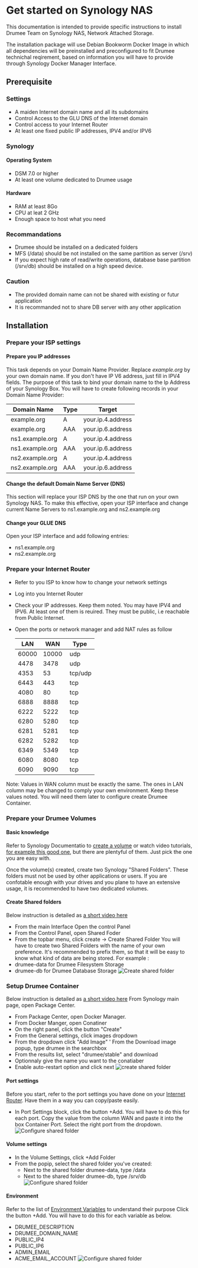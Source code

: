 # Get started on Synology NAS
This documentation is intended to provide specific instructions to install Drumee Team on Synology NAS, Network Attached Storage. 

The installation package will use Debian Bookworm Docker Image in which all dependencies will be preinstalled and preconfigured to fit Drumee technichal reqirement, based on information you will have to provide through Synology Docker Manager Interface.

## Prerequisite

### Settings
- A maiden Internet domain name and all its subdomains
- Control Access to the GLU DNS of the Internet domain
- Control access to your Internet Router
- At least one fixed public IP addresses, IPV4 and/or IPV6

### Synology
#### Operating System
- DSM 7.0 or higher
- At least one volume dedicated to Drumee usage

#### Hardware
- RAM at least 8Go
- CPU at leat 2 GHz
- Enough space to host what you need 

### Recommandations
- Drumee should be installed on a dedicated folders
- MFS (/data) should be not installed on the same partition as server (/srv)
- If you expect high rate of read/write operations, database base partition (/srv/db) should be installed on a high speed device.

### Caution
- The provided domain name can not be shared with existing or futur application
- It is recommanded not to share DB server with any other application

## Installation 
### Prepare your ISP settings

#### Prepare you IP addresses
This task depends on your Domain Name Provider. Replace *example.org* by your own domain name. If you don't have IP V6 address, just fill in IPV4 fields.
The purpose of this task to bind your domain name to the Ip Address of your Synology Box. You will have to create following records in your Domain Name Provider:

  | Domain Name      |  Type  | Target             |
  |------------------|--------|--------------------|
  | example.org      | A      | your.ip.4.address  |
  | example.org      | AAA    | your.ip.6.address  |
  | ns1.example.org  | A      | your.ip.4.address  |
  | ns1.example.org  | AAA    | your.ip.6.address  |
  | ns2.example.org  | A      | your.ip.4.address  |
  | ns2.example.org  | AAA    | your.ip.6.address  |

#### Change the default Domain Name Server (DNS)
This section will replace your ISP DNS by the one that run on your own Synology NAS. To make this effective, open your ISP interface and change current Name Servers to ns1.example.org and ns2.example.org

#### Change your GLUE DNS
Open your ISP interface and add following entries:
- ns1.example.org 
- ns2.example.org

### Prepare your Internet Router
- Refer to you ISP to know how to change your network settings
- Log into you Internet Router
- Check your IP addresses. Keep them noted. You may have IPV4 and IPV6. At least one of them is reuired. They must be public, i.e reachable from Public Internet.
- Open the ports or network manager and add NAT rules as follow

  | LAN   |  WAN  | Type    |
  |-------|-------|---------|
  | 60000 | 10000 | udp     |
  | 4478  | 3478  | udp     |
  | 4353  | 53    | tcp/udp |
  | 6443  | 443   | tcp     |
  | 4080  | 80    | tcp     |
  | 6888  | 8888  | tcp     |
  | 6222  | 5222  | tcp     |
  | 6280  | 5280  | tcp     |
  | 6281  | 5281  | tcp     |
  | 6282  | 5282  | tcp     |
  | 6349  | 5349  | tcp     |
  | 6080  | 8080  | tcp     |
  | 6090  | 9090  | tcp     |

Note: Values in WAN column must be exactly the same. The ones in LAN column may be changed to comply your own environment. Keep these values noted. You will need them later to configure create Drumee Container.

### Prepare your Drumee Volumes
#### Basic knowledge
Refer to Synology Documentatio to [create a volume](https://kb.synology.com/en-my/DSM/help/DSM/StorageManager/volume_create_volume?version=7) or watch video tutorials, [for example this good one](https://youtu.be/iR3BqL0_7J4), but there are plentyful of them. Just pick the one you are easy with.

Once the volume(s) created, create two Synology "Shared Folders". These folders must not be used by other applications or users. If you are confotable enough with your drives and you plane to have an extensive usage, it is recommended to have two dedicated volumes.

#### Create Shared folders
Below instruction is detailed as [a short video here](https://youtu.be/HZx4fbfv65E)
- From the main Interface Open the control Panel
- From the Control Panel, open Shared Foder
- From the topbar menu, click create -> Create Shared Folder
You will have to create two Shared Folders with the name of your own preference. It's recommended to prefix them, so that it will be easy to know what kind of data are being stored. For example : 
- drumee-data for Drumee Filesystem Storage 
- drumee-db for Drumee Database Storage
![Create shared folder](https://github.com/drumee/synology-hosted/blob/main/images/create-shared-folder-2.png)


### Setup Drumee Container
Below instruction is detailed as [a short video here](https://youtu.be/NM1gJUQ2bmw)
From Synology main page, open Package Center. 
- From Package Center, open Docker Manager. 
- From Docker Manger, open Conatiner
- On the right panel, click the button "Create"
- From the General settings, click images dropdown
- From the dropdown click "Add Image"
' From the Download image popup, type drumee in the searchbox
- From the results list, select "drumee/stable" and download
- Optionnaly give the name you want to the conatiaber
- Enable auto-restart option and click next
  ![create shared folder](https://github.com/drumee/synology-hosted/blob/main/images/create-container-2.png)

#### Port settings
Before you start, refer to the port settings you have done on your [Internet Router](#prepare-your-internet-router). Have them in a way you can copy/paste easily. 
- In Port Settings block, click the button +Add. You will have to do this for each port. Copy the value from the column WAN and paste it into the box Container Port. Select the right port from the dropdown.
![Configure shared folder](https://github.com/drumee/synology-hosted/blob/main/images/port-settings.png)

#### Volume settings
- In the Volume Settings, click +Add Folder
- From the popip, select the shared folder you've created:
  * Next to the shared folder drumee-data, type /data
  * Next to the shared folder drumee-db, type /srv/db
![Configure shared folder](https://github.com/drumee/synology-hosted/blob/main/images/volume-settings-2.png)

#### Environment
Refer to the list of [Environment Variables](https://github.com/drumee/debian-hosted/blob/main/env.sh) to understand their purpose
Click the button +Add. You will have to do this for each variable as below. 
- DRUMEE_DESCRIPTION
- DRUMEE_DOMAIN_NAME
- PUBLIC_IP4
- PUBLIC_IP6
- ADMIN_EMAIL
- ACME_EMAIL_ACCOUNT
![Configure shared folder](https://github.com/drumee/synology-hosted/blob/main/images/env-settings.png)

